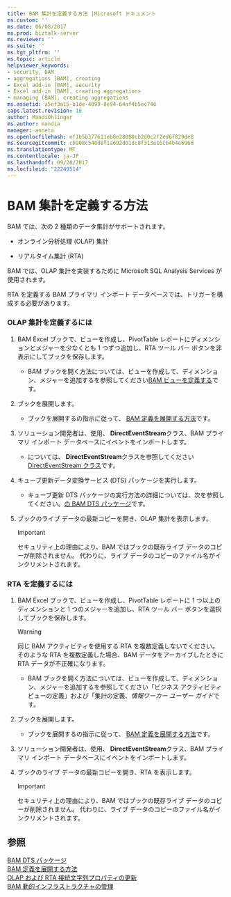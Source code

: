 ```yaml
---
title: BAM 集計を定義する方法 |Microsoft ドキュメント
ms.custom: ''
ms.date: 06/08/2017
ms.prod: biztalk-server
ms.reviewer: ''
ms.suite: ''
ms.tgt_pltfrm: ''
ms.topic: article
helpviewer_keywords:
- security, BAM
- aggregations [BAM], creating
- Excel add-in [BAM], security
- Excel add-in [BAM], creating aggregations
- managing [BAM], creating aggregations
ms.assetid: a5ef3a15-b1de-4099-8e94-64af4b5ec746
caps.latest.revision: 18
author: MandiOhlinger
ms.author: mandia
manager: anneta
ms.openlocfilehash: ef1b5b377611eb8e28088cb2d0c2f2ed6f829de8
ms.sourcegitcommit: cb908c540d8f1a692d01dc8f313e16cb4b4e696d
ms.translationtype: MT
ms.contentlocale: ja-JP
ms.lasthandoff: 09/20/2017
ms.locfileid: "22249514"
---
```

# <a name="how-to-define-bam-aggregations"></a>BAM 集計を定義する方法
BAM では、次の 2 種類のデータ集計がサポートされます。  
  
-   オンライン分析処理 (OLAP) 集計  
  
-   リアルタイム集計 (RTA)  
  
 BAM では、OLAP 集計を実装するために Microsoft SQL Analysis Services が使用されます。  
  
 RTA を定義する BAM プライマリ インポート データベースでは、トリガーを構成する必要があります。  
  
### <a name="to-define-olap-aggregations"></a>OLAP 集計を定義するには  
  
1.  BAM Excel ブックで、ビューを作成し、PivotTable レポートにディメンションとメジャーを少なくとも 1 つずつ追加し、RTA ツール バー ボタンを非表示にしてブックを保存します。  
  
    -   BAM ブックを開く方法については、ビューを作成して、ディメンション、メジャーを追加するを参照してください[BAM ビューを定義する](../core/defining-a-bam-view.md)です。  
  
2.  ブックを展開します。  
  
    -   ブックを展開するの指示に従って、 [BAM 定義を展開する方法](../core/how-to-deploy-bam-definitions.md)です。  
  
3.  ソリューション開発者は、使用、 **DirectEventStream**クラス、BAM プライマリ インポート データベースにイベントをインポートします。  
  
    -   については、 **DirectEventStream**クラスを参照してください[DirectEventStream クラス](http://msdn.microsoft.com/library/microsoft.biztalk.bam.eventobservation.directeventstream.aspx)です。  
  
4.  キューブ更新データ変換サービス (DTS) パッケージを実行します。  
  
    -   キューブ更新 DTS パッケージの実行方法の詳細については、次を参照してください。[の BAM DTS パッケージ](../core/bam-dts-packages.md)です。  
  
5.  ブックのライブ データの最新コピーを開き、OLAP 集計を表示します。  
  
    > [!IMPORTANT]
    >  セキュリティ上の理由により、BAM ではブックの既存ライブ データのコピーが削除されません。 代わりに、ライブ データのコピーのファイル名がインクリメントされます。  
  
### <a name="to-define-the-rta"></a>RTA を定義するには  
  
1.  BAM Excel ブックで、ビューを作成し、PivotTable レポートに 1 つ以上のディメンションと 1 つのメジャーを追加し、RTA ツール バー ボタンを選択してブックを保存します。  
  
    > [!WARNING]
    >  同じ BAM アクティビティを使用する RTA を複数定義しないでください。 そのような RTA を複数定義した場合、BAM データをアーカイブしたときに RTA データが不正確になります。  
  
    -   BAM ブックを開く方法については、ビューを作成して、ディメンション、メジャーを追加するを参照してください「ビジネス アクティビティ ビューの定義」および「集計の定義、*情報ワーカー ユーザー ガイド*です。  
  
2.  ブックを展開します。  
  
    -   ブックを展開するの指示に従って、 [BAM 定義を展開する方法](../core/how-to-deploy-bam-definitions.md)です。  
  
3.  ソリューション開発者は、使用、 **DirectEventStream**クラス、BAM プライマリ インポート データベースにイベントをインポートします。  

  
4.  ブックのライブ データの最新コピーを開き、RTA を表示します。  
  
    > [!IMPORTANT]
    >  セキュリティ上の理由により、BAM ではブックの既存ライブ データのコピーが削除されません。 代わりに、ライブ データのコピーのファイル名がインクリメントされます。  
  
## <a name="see-also"></a>参照  
 [BAM DTS パッケージ](../core/bam-dts-packages.md)   
 [BAM 定義を展開する方法](../core/how-to-deploy-bam-definitions.md)   
 [OLAP および RTA 接続文字列プロパティの更新](../core/updating-olap-and-rta-connection-string-properties.md)   
 [BAM 動的インフラストラクチャの管理](../core/managing-the-bam-dynamic-infrastructure.md)